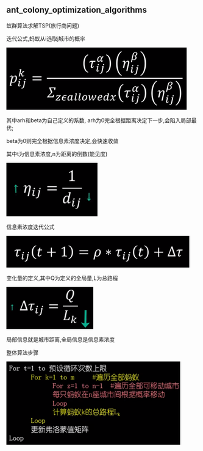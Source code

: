 ## ant_colony_optimization_algorithms
蚁群算法求解TSP(旅行商问题)

迭代公式,蚂蚁从i选取j城市的概率

![img.png](src/img.png)

其中arh和beta为自己定义的系数,
arh为0完全根据距离决定下一步,会陷入局部最优;

beta为0则完全根据信息素浓度决定,会快速收敛

其中t为信息素浓度,n为距离的倒数(能见度)

![img_1.png](src/img_1.png)

信息素浓度迭代公式

![img_2.png](src/img_2.png)

变化量的定义,其中Q为定义的全局量,L为总路程

![img_3.png](src/img_3.png)

局部信息就是城市距离,全局信息是信息素浓度

整体算法步骤

![img_4.png](src/img_4.png)